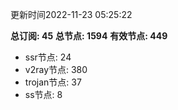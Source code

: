 更新时间2022-11-23 05:25:22

**总订阅: 45**
**总节点: 1594**
**有效节点: 449**
- ssr节点: 24
- v2ray节点: 380
- trojan节点: 37
- ss节点: 8
